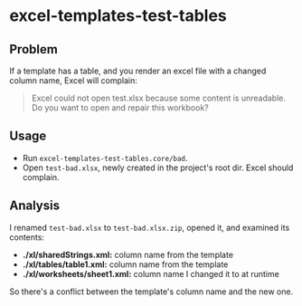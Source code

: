 # excel-templates-test-tables

## Problem

If a template has a table, and you render an excel file with a changed column name, Excel will complain:

> Excel could not open test.xlsx because some content is unreadable. Do you want to open and repair this workbook?


## Usage

- Run `excel-templates-test-tables.core/bad`.
- Open `test-bad.xlsx`, newly created in the project's root dir. Excel should complain.


## Analysis

I renamed `test-bad.xlsx` to `test-bad.xlsx.zip`, opened it, and
examined its contents:

- **./xl/sharedStrings.xml:** column name from the template
- **./xl/tables/table1.xml:** column name from the template
- **./xl/worksheets/sheet1.xml:** column name I changed it to at runtime

So there's a conflict between the template's column name and the new one.
